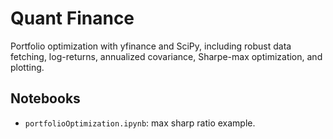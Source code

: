 # Quant Finance

Portfolio optimization with yfinance and SciPy, including robust data fetching, log-returns, annualized covariance, Sharpe-max optimization, and plotting.

## Notebooks
- `portfolioOptimization.ipynb`: max sharp ratio example.

